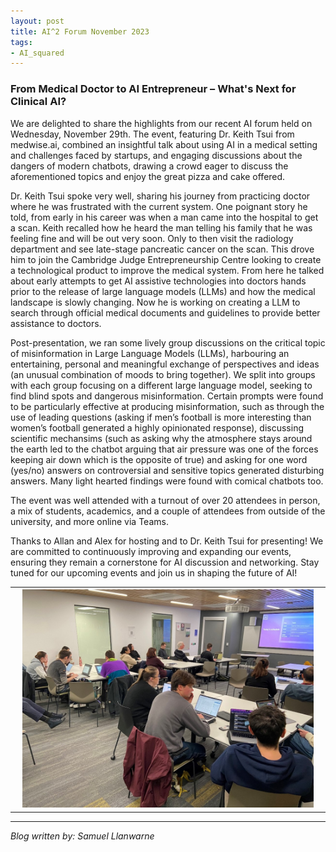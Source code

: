 ```yaml
---
layout: post
title: AI^2 Forum November 2023
tags:
- AI_squared
---
```


### From Medical Doctor to AI Entrepreneur – What's Next for Clinical AI?

We are delighted to share the highlights from our recent AI forum held on Wednesday, November 29th. The event, featuring Dr. Keith Tsui from medwise.ai, combined an insightful talk about using AI in a medical setting and challenges faced by startups, and engaging discussions about the dangers of modern chatbots, drawing a crowd eager to discuss the aforementioned topics and enjoy the great pizza and cake offered.

Dr. Keith Tsui spoke very well, sharing his journey from practicing doctor where he was frustrated with the current system. One poignant story he told, from early in his career was when a man came into the hospital to get a scan. Keith recalled how he heard the man telling his family that he was feeling fine and will be out very soon. Only to then visit the radiology department and see late-stage pancreatic cancer on the scan. This drove him to join the Cambridge Judge Entrepreneurship Centre looking to create a technological product to improve the medical system. From here he talked about early attempts to get AI assistive technologies into doctors hands prior to the release of large language models (LLMs) and how the medical landscape is slowly changing. Now he is working on creating a LLM to search through official medical documents and guidelines to provide better assistance to doctors.

Post-presentation, we ran some lively group discussions on the critical topic of misinformation in Large Language Models (LLMs), harbouring an entertaining, personal and meaningful exchange of perspectives and ideas (an unusual combination of moods to bring together). We split into groups with each group focusing on a different large language model, seeking to find blind spots and dangerous misinformation. Certain prompts were found to be particularly effective at producing misinformation, such as through the use of leading questions (asking if men’s football is more interesting than women’s football generated a highly opinionated response), discussing scientific mechansims (such as asking why the atmosphere stays around the earth led to the chatbot arguing that air pressure was one of the forces keeping air down which is the opposite of true) and asking for one word (yes/no) answers on controversial and sensitive topics generated disturbing answers. Many light hearted findings were found with comical chatbots too.

The event was well attended with a turnout of over 20 attendees in person, a mix of students, academics, and a couple of attendees from outside of the university, and more online via Teams.
 
Thanks to Allan and Alex for hosting and to Dr. Keith Tsui for presenting! We are committed to continuously improving and expanding our events, ensuring they remain a cornerstone for AI discussion and networking. Stay tuned for our upcoming events and join us in shaping the future of AI!

<table>
  <tr>
    <th><img src="/images/AI2Nov2023.jpg" style="max-width: 95%;" /></th>
  </tr>
</table>

---

*Blog written by: Samuel Llanwarne*
